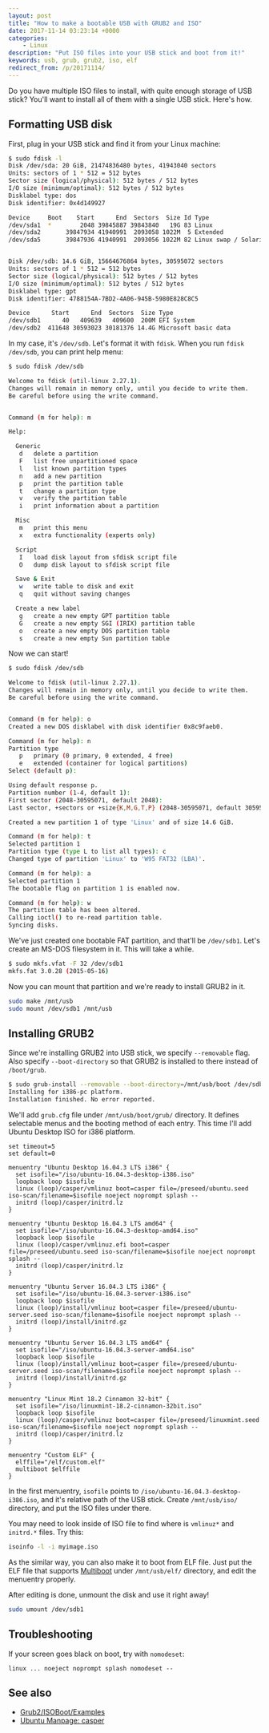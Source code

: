 ```yaml
---
layout: post
title: "How to make a bootable USB with GRUB2 and ISO"
date: 2017-11-14 03:23:14 +0000
categories:
    - Linux
description: "Put ISO files into your USB stick and boot from it!"
keywords: usb, grub, grub2, iso, elf
redirect_from: /p/20171114/
---
```


Do you have multiple ISO files to install, with quite enough storage of USB stick? You'll want to install all of them with a single USB stick. Here's how.

## Formatting USB disk

First, plug in your USB stick and find it from your Linux machine:

``` sh
$ sudo fdisk -l
Disk /dev/sda: 20 GiB, 21474836480 bytes, 41943040 sectors
Units: sectors of 1 * 512 = 512 bytes
Sector size (logical/physical): 512 bytes / 512 bytes
I/O size (minimum/optimal): 512 bytes / 512 bytes
Disklabel type: dos
Disk identifier: 0x4d149927

Device     Boot    Start      End  Sectors  Size Id Type
/dev/sda1  *        2048 39845887 39843840   19G 83 Linux
/dev/sda2       39847934 41940991  2093058 1022M  5 Extended
/dev/sda5       39847936 41940991  2093056 1022M 82 Linux swap / Solaris


Disk /dev/sdb: 14.6 GiB, 15664676864 bytes, 30595072 sectors
Units: sectors of 1 * 512 = 512 bytes
Sector size (logical/physical): 512 bytes / 512 bytes
I/O size (minimum/optimal): 512 bytes / 512 bytes
Disklabel type: gpt
Disk identifier: 4788154A-7BD2-4A06-945B-5980E828C8C5

Device      Start      End  Sectors  Size Type
/dev/sdb1      40   409639   409600  200M EFI System
/dev/sdb2  411648 30593023 30181376 14.4G Microsoft basic data
```

In my case, it's `/dev/sdb`. Let's format it with `fdisk`. When you run `fdisk /dev/sdb`, you can print help menu:

``` sh
$ sudo fdisk /dev/sdb

Welcome to fdisk (util-linux 2.27.1).
Changes will remain in memory only, until you decide to write them.
Be careful before using the write command.


Command (m for help): m

Help:

  Generic
   d   delete a partition
   F   list free unpartitioned space
   l   list known partition types
   n   add a new partition
   p   print the partition table
   t   change a partition type
   v   verify the partition table
   i   print information about a partition

  Misc
   m   print this menu
   x   extra functionality (experts only)

  Script
   I   load disk layout from sfdisk script file
   O   dump disk layout to sfdisk script file

  Save & Exit
   w   write table to disk and exit
   q   quit without saving changes

  Create a new label
   g   create a new empty GPT partition table
   G   create a new empty SGI (IRIX) partition table
   o   create a new empty DOS partition table
   s   create a new empty Sun partition table
```

Now we can start!

``` sh
$ sudo fdisk /dev/sdb

Welcome to fdisk (util-linux 2.27.1).
Changes will remain in memory only, until you decide to write them.
Be careful before using the write command.


Command (m for help): o
Created a new DOS disklabel with disk identifier 0x8c9faeb0.

Command (m for help): n
Partition type
   p   primary (0 primary, 0 extended, 4 free)
   e   extended (container for logical partitions)
Select (default p):

Using default response p.
Partition number (1-4, default 1):
First sector (2048-30595071, default 2048):
Last sector, +sectors or +size{K,M,G,T,P} (2048-30595071, default 30595071):

Created a new partition 1 of type 'Linux' and of size 14.6 GiB.

Command (m for help): t
Selected partition 1
Partition type (type L to list all types): c
Changed type of partition 'Linux' to 'W95 FAT32 (LBA)'.

Command (m for help): a
Selected partition 1
The bootable flag on partition 1 is enabled now.

Command (m for help): w
The partition table has been altered.
Calling ioctl() to re-read partition table.
Syncing disks.
```

We've just created one bootable FAT partition, and that'll be `/dev/sdb1`. Let's
create an MS-DOS filesystem in it. This will take a while.

``` sh
$ sudo mkfs.vfat -F 32 /dev/sdb1
mkfs.fat 3.0.28 (2015-05-16)
```

Now you can mount that partition and we're ready to install GRUB2 in it.

``` sh
sudo make /mnt/usb
sudo mount /dev/sdb1 /mnt/usb
```

## Installing GRUB2

Since we're installing GRUB2 into USB stick, we specify `--removable` flag. Also
specify `--boot-directory` so that GRUB2 is installed to there instead of
`/boot/grub`.

``` sh
$ sudo grub-install --removable --boot-directory=/mnt/usb/boot /dev/sdb
Installing for i386-pc platform.
Installation finished. No error reported.
```

We'll add `grub.cfg` file under `/mnt/usb/boot/grub/` directory. It defines
selectable menus and the booting method of each entry. This time I'll add Ubuntu
Desktop ISO for i386 platform.

``` grub
set timeout=5
set default=0

menuentry "Ubuntu Desktop 16.04.3 LTS i386" {
  set isofile="/iso/ubuntu-16.04.3-desktop-i386.iso"
  loopback loop $isofile
  linux (loop)/casper/vmlinuz boot=casper file=/preseed/ubuntu.seed iso-scan/filename=$isofile noeject noprompt splash --
  initrd (loop)/casper/initrd.lz
}

menuentry "Ubuntu Desktop 16.04.3 LTS amd64" {
  set isofile="/iso/ubuntu-16.04.3-desktop-amd64.iso"
  loopback loop $isofile
  linux (loop)/casper/vmlinuz.efi boot=casper file=/preseed/ubuntu.seed iso-scan/filename=$isofile noeject noprompt splash --
  initrd (loop)/casper/initrd.lz
}

menuentry "Ubuntu Server 16.04.3 LTS i386" {
  set isofile="/iso/ubuntu-16.04.3-server-i386.iso"
  loopback loop $isofile
  linux (loop)/install/vmlinuz boot=casper file=/preseed/ubuntu-server.seed iso-scan/filename=$isofile noeject noprompt splash --
  initrd (loop)/install/initrd.gz
}

menuentry "Ubuntu Server 16.04.3 LTS amd64" {
  set isofile="/iso/ubuntu-16.04.3-server-amd64.iso"
  loopback loop $isofile
  linux (loop)/install/vmlinuz boot=casper file=/preseed/ubuntu-server.seed iso-scan/filename=$isofile noeject noprompt splash --
  initrd (loop)/install/initrd.gz
}

menuentry "Linux Mint 18.2 Cinnamon 32-bit" {
  set isofile="/iso/linuxmint-18.2-cinnamon-32bit.iso"
  loopback loop $isofile
  linux (loop)/casper/vmlinuz boot=casper file=/preseed/linuxmint.seed iso-scan/filename=$isofile noeject noprompt splash --
  initrd (loop)/casper/initrd.lz
}

menuentry "Custom ELF" {
  elffile="/elf/custom.elf"
  multiboot $elffile
}
```

In the first menuentry, `isofile` points to
`/iso/ubuntu-16.04.3-desktop-i386.iso`, and it's relative path of the USB stick.
Create `/mnt/usb/iso/` directory, and put the ISO files under there.

You may need to look inside of ISO file to find where is `vmlinuz*` and
`initrd.*` files. Try this:

``` sh
isoinfo -l -i myimage.iso
```

As the similar way, you can also make it to boot from ELF file. Just put the ELF
file that supports
[Multiboot](https://www.gnu.org/software/grub/manual/multiboot/multiboot.html)
under `/mnt/usb/elf/` directory, and edit the menuentry properly.

After editing is done, unmount the disk and use it right away!

``` sh
sudo umount /dev/sdb1
```

## Troubleshooting

If your screen goes black on boot, try with `nomodeset`:

``` grub
linux ... noeject noprompt splash nomodeset --
```

## See also

- [Grub2/ISOBoot/Examples](https://help.ubuntu.com/community/Grub2/ISOBoot/Examples)
- [Ubuntu Manpage: casper](http://manpages.ubuntu.com/manpages/xenial/man7/casper.7.html)
